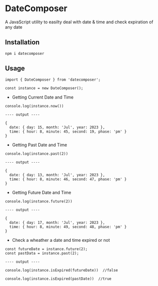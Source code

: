 # DateComposer

A JavaScript utility to easilty deal with date & time and check expiration of any date

## Installation

```shell
npm i datecomposer
```

## Usage

```shell
import { DateComposer } from 'datecomposer';

const instance = new DateComposer();
```

- Getting Current Date and Time

```shell
console.log(instance.now()) 

---- output ----

{
  date: { day: 15, month: 'Jul', year: 2023 },
  time: { hour: 8, minute: 45, second: 19, phase: 'pm' }
}

```

- Getting Past Date and Time

```shell
console.log(instance.past(2)) 

---- output ----

{
  date: { day: 13, month: 'Jul', year: 2023 },
  time: { hour: 8, minute: 46, second: 47, phase: 'pm' }
}

```

- Getting Future Date and Time

```shell
console.log(instance.future(2)) 

---- output ----

{
  date: { day: 17, month: 'Jul', year: 2023 },
  time: { hour: 8, minute: 49, second: 48, phase: 'pm' }
}

```

- Check a wheather a date and time expired or not

```shell
const futureDate = instance.future(2);
const pastData = instance.past(2);

---- output ----

console.log(instance.isExpired(futureDate))  //false

console.log(instance.isExpired(pastDate))  //true

```